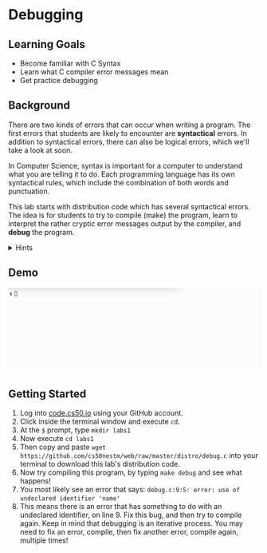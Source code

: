 # Debugging

## Learning Goals
  * Become familiar with C Syntax
  * Learn what C compiler error messages mean
  * Get practice debugging



## Background

There are two kinds of errors that can occur when writing a program. The first errors that students are likely to encounter are **syntactical** errors. In addition to syntactical errors, there can also be logical errors, which we'll take a look at soon.

In Computer Science, syntax is important for a computer to understand what you are telling it to do. Each programming language has its own syntactical rules, which include the combination of both words and punctuation. 

This lab starts with distribution code which has several syntactical errors. The idea is for students to try to compile (make) the program, learn to interpret the rather cryptic error messages output by the compiler, and **debug** the program.

<details>
 <summary>Hints</summary>
 
1. Compile (make) the program
2. Note the line number of the error.
 
</details>

## Demo

![DebugGif](https://raw.githubusercontent.com/cs50nestm/web/master/labs/debug/debugDemo.gif)
<!-- ![DebugGif](https://raw.githubusercontent.com/cs50nestm/web/master/labs/debug/debugDemo.gif | width=100) -->

<!-- <img src="https://raw.githubusercontent.com/cs50nestm/web/master/labs/debug/debugDemo.gif" width=100%>  -->


## Getting Started

1. Log into [code.cs50.io](https://code.cs50.io/) using your GitHub account. 
2. Click inside the terminal window and execute `cd`.
3. At the `$` prompt, type `mkdir labs1`
4. Now execute `cd labs1`
5. Then copy and paste `wget https://github.com/cs50nestm/web/raw/master/distro/debug.c` into your terminal to download this lab's distribution code.
6. Now try compiling this program, by typing `make debug` and see what happens!
7. You most likely see an error that says: `debug.c:9:5: error: use of undeclared identifier 'name'`
8. This means there is an error that has something to do with an undeclared identifier, on line 9. Fix this bug, and then try to compile again. Keep in mind that debugging is an iterative process. You may need to fix an error, compile, then fix another error, compile again, multiple times!




